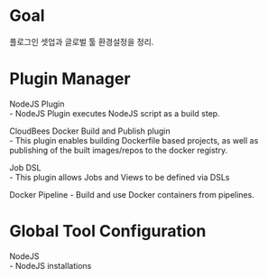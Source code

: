 
# Goal 

플로그인 셋업과 글로벌 툴 환경설정을 정리.

# Plugin Manager

NodeJS Plugin  
    - NodeJS Plugin executes NodeJS script as a build step.  

CloudBees Docker Build and Publish plugin   
    - This plugin enables building Dockerfile based projects, as well as publishing of the built images/repos to the docker registry.

Job DSL  
    - This plugin allows Jobs and Views to be defined via DSLs

Docker Pipeline 
    - Build and use Docker containers from pipelines.

# Global Tool Configuration

NodeJS  
    - NodeJS installations  
